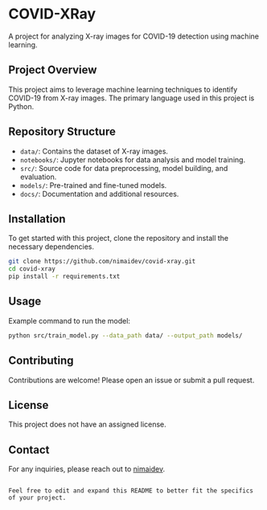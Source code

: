 
# COVID-XRay

A project for analyzing X-ray images for COVID-19 detection using machine learning.

## Project Overview

This project aims to leverage machine learning techniques to identify COVID-19 from X-ray images. The primary language used in this project is Python.

## Repository Structure

- `data/`: Contains the dataset of X-ray images.
- `notebooks/`: Jupyter notebooks for data analysis and model training.
- `src/`: Source code for data preprocessing, model building, and evaluation.
- `models/`: Pre-trained and fine-tuned models.
- `docs/`: Documentation and additional resources.

## Installation

To get started with this project, clone the repository and install the necessary dependencies.

```bash
git clone https://github.com/nimaidev/covid-xray.git
cd covid-xray
pip install -r requirements.txt
```

## Usage

Example command to run the model:

```bash
python src/train_model.py --data_path data/ --output_path models/
```

## Contributing

Contributions are welcome! Please open an issue or submit a pull request.

## License

This project does not have an assigned license.

## Contact

For any inquiries, please reach out to [nimaidev](https://github.com/nimaidev).
```

Feel free to edit and expand this README to better fit the specifics of your project.

